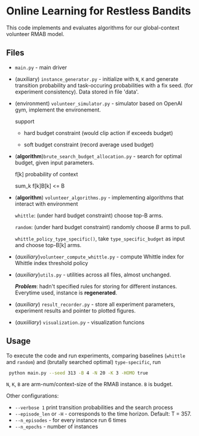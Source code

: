 # Online Learning for Restless Bandits

This code implements and evaluates algorithms for our global-context volunteer RMAB model.

## Files

- `main.py` - main driver

- (auxiliary) `instance_generator.py` - initialize with `N`, `K` and generate transition probability and task-occuring probabilities with a fix seed. (for experiment consistency). Data stored in file 'data'.

- (environment) `volunteer_simulator.py` - simulator based on OpenAI gym, implement the environement.

    support 

    - hard budget constraint (would clip action if exceeds budget)

    - soft budget constraint (record average used budget)

- (**algorithm**)`brute_search_budget_allocation.py` - search for optimal budget, given input parameters.

    f[k] probability of context

    sum_k f[k]B[k] <= B

- (**algorithm**) `volunteer_algorithms.py` - implementing algorithms that interact with environment 

    `whittle`: (under hard budget constraint) choose top-B arms.

    `random`: (under hard budget constraint) randomly choose $B$ arms to pull.

    `whittle_policy_type_specific()`, take `type_specific_budget` as input and choose top-B[k] arms.

- (*auxiliary*)`volunteer_compute_whittle.py` - compute Whittle index for Whittle index threshold policy

- (*auxiliary*)`utils.py` - utilities across all files, almost unchanged.

    ***Problem***: hadn't specified rules for storing for different instances. Everytime used, instance is **regenerated**.

- (*auxiliary*) `result_recorder.py` - store all experiment parameters, experiment results and pointer to plotted figures.

- (*auxiiliary*) `visualization.py` - visualization funcions 


## Usage

To execute the code and run experiments, comparing baselines (`whittle` and `random`) and (brutally searched optimal) `type-specific`, run

```sh
 python main.py --seed 313 -B 4 -N 20 -K 3 -HOMO true
```

`N`, `K`, `B` are arm-num/context-size of the RMAB instance. `B` is budget.

Other configurations:

- `--verbose 1` print transition probabilities and the search process
- `--episode_len` or `-H` - corresponds to the time horizon. Default: T = 357.
- `--n_episodes` - for every instance run 6 times
- `--n_epochs` - number of instances



